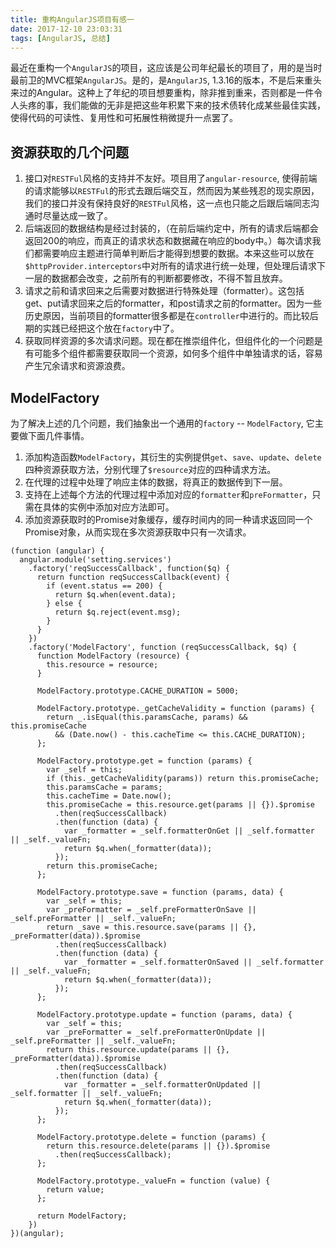 ```yaml
---
title: 重构AngularJS项目有感一
date: 2017-12-10 23:03:31
tags: [AngularJS, 总结]
---
```

最近在重构一个`AngularJS`的项目，这应该是公司年纪最长的项目了，用的是当时最前卫的MVC框架`AngularJS`。是的，是`AngularJS`, 1.3.16的版本，不是后来重头来过的Angular。这种上了年纪的项目想要重构，除非推到重来，否则都是一件令人头疼的事，我们能做的无非是把这些年积累下来的技术债转化成某些最佳实践，使得代码的可读性、复用性和可拓展性稍微提升一点罢了。
## 资源获取的几个问题
1. 接口对`RESTFul`风格的支持并不友好。项目用了`angular-resource`, 使得前端的请求能够以`RESTFul`的形式去跟后端交互，然而因为某些残忍的现实原因，我们的接口并没有保持良好的`RESTFul`风格，这一点也只能之后跟后端同志沟通时尽量达成一致了。
2. 后端返回的数据结构是经过封装的，（在前后端约定中，所有的请求后端都会返回200的响应，而真正的请求状态和数据藏在响应的body中。）每次请求我们都需要响应主题进行简单判断后才能得到想要的数据。本来这些可以放在`$httpProvider.interceptors`中对所有的请求进行统一处理，但处理后请求下一层的数据都会改变，之前所有的判断都要修改，不得不暂且放弃。
3. 请求之前和请求回来之后需要对数据进行特殊处理（formatter）。这包括get、put请求回来之后的formatter，和post请求之前的formatter。因为一些历史原因，当前项目的formatter很多都是在`controller`中进行的。而比较后期的实践已经把这个放在`factory`中了。
4. 获取同样资源的多次请求问题。现在都在推崇组件化，但组件化的一个问题是有可能多个组件都需要获取同一个资源，如何多个组件中单独请求的话，容易产生冗余请求和资源浪费。

## ModelFactory
为了解决上述的几个问题，我们抽象出一个通用的`factory` -- `ModelFactory`, 它主要做下面几件事情。

1. 添加构造函数`ModelFactory`，其衍生的实例提供`get`、`save`、`update`、`delete`四种资源获取方法，分别代理了`$resource`对应的四种请求方法。
2. 在代理的过程中处理了响应主体的数据，将真正的数据传到下一层。
3. 支持在上述每个方法的代理过程中添加对应的`formatter`和`preFormatter`，只需在具体的实例中添加对应方法即可。
4. 添加资源获取时的Promise对象缓存，缓存时间内的同一种请求返回同一个Promise对象，从而实现在多次资源获取中只有一次请求。

```
(function (angular) {
  angular.module('setting.services')
    .factory('reqSuccessCallback', function($q) {
      return function reqSuccessCallback(event) {
        if (event.status == 200) {
          return $q.when(event.data);
        } else {
          return $q.reject(event.msg);
        }
      }
    })
    .factory('ModelFactory', function (reqSuccessCallback, $q) {
      function ModelFactory (resource) {
        this.resource = resource;
      }

      ModelFactory.prototype.CACHE_DURATION = 5000;

      ModelFactory.prototype._getCacheValidity = function (params) {
        return _.isEqual(this.paramsCache, params) && this.promiseCache 
          && (Date.now() - this.cacheTime <= this.CACHE_DURATION);
      };

      ModelFactory.prototype.get = function (params) {
        var _self = this;
        if (this._getCacheValidity(params)) return this.promiseCache;
        this.paramsCache = params;
        this.cacheTime = Date.now();        
        this.promiseCache = this.resource.get(params || {}).$promise
          .then(reqSuccessCallback)
          .then(function (data) {
            var _formatter = _self.formatterOnGet || _self.formatter || _self._valueFn;
            return $q.when(_formatter(data));
          });
        return this.promiseCache;
      };
      
      ModelFactory.prototype.save = function (params, data) {
        var _self = this;
        var _preFormatter = _self.preFormatterOnSave || _self.preFormatter || _self._valueFn;
        return _save = this.resource.save(params || {}, _preFormatter(data)).$promise
          .then(reqSuccessCallback)
          .then(function (data) {
            var _formatter = _self.formatterOnSaved || _self.formatter || _self._valueFn;
            return $q.when(_formatter(data)); 
          });
      };
      
      ModelFactory.prototype.update = function (params, data) {
        var _self = this;
        var _preFormatter = _self.preFormatterOnUpdate || _self.preFormatter || _self._valueFn;
        return this.resource.update(params || {}, _preFormatter(data)).$promise
          .then(reqSuccessCallback)
          .then(function (data) {
            var _formatter = _self.formatterOnUpdated || _self.formatter || _self._valueFn;
            return $q.when(_formatter(data)); 
          });
      };

      ModelFactory.prototype.delete = function (params) {
        return this.resource.delete(params || {}).$promise
          .then(reqSuccessCallback);
      };

      ModelFactory.prototype._valueFn = function (value) {
        return value;
      };

      return ModelFactory;      
    })
})(angular);
```

